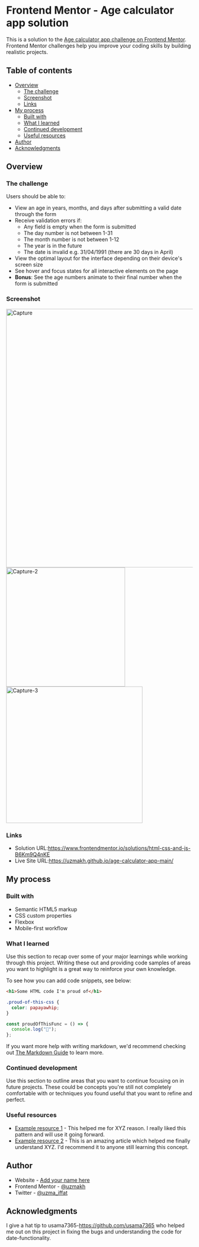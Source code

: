 # Frontend Mentor - Age calculator app solution

This is a solution to the [Age calculator app challenge on Frontend Mentor](https://www.frontendmentor.io/challenges/age-calculator-app-dF9DFFpj-Q). Frontend Mentor challenges help you improve your coding skills by building realistic projects.

## Table of contents

- [Overview](#overview)
  - [The challenge](#the-challenge)
  - [Screenshot](#screenshot)
  - [Links](#links)
- [My process](#my-process)
  - [Built with](#built-with)
  - [What I learned](#what-i-learned)
  - [Continued development](#continued-development)
  - [Useful resources](#useful-resources)
- [Author](#author)
- [Acknowledgments](#acknowledgments)

## Overview
### The challenge

Users should be able to:

- View an age in years, months, and days after submitting a valid date through the form
- Receive validation errors if:
  - Any field is empty when the form is submitted
  - The day number is not between 1-31
  - The month number is not between 1-12
  - The year is in the future
  - The date is invalid e.g. 31/04/1991 (there are 30 days in April)
- View the optimal layout for the interface depending on their device's screen size
- See hover and focus states for all interactive elements on the page
- **Bonus**: See the age numbers animate to their final number when the form is submitted

### Screenshot
<img width="697" alt="Capture" src="https://github.com/user-attachments/assets/52cad4fe-7e3c-4022-a037-dc93384bb45a">
<img width="321" alt="Capture-2" src="https://github.com/user-attachments/assets/ab7d5b70-3557-4560-a812-8d6e141c3016">
<img width="368" alt="Capture-3" src="https://github.com/user-attachments/assets/7012a79c-0bbd-4d27-b867-7c800b215eae">

### Links

- Solution URL:https://www.frontendmentor.io/solutions/html-css-and-js-B6Km9Q4nKE
- Live Site URL:https://uzmakh.github.io/age-calculator-app-main/

## My process

### Built with

- Semantic HTML5 markup
- CSS custom properties
- Flexbox
- Mobile-first workflow

### What I learned

Use this section to recap over some of your major learnings while working through this project. Writing these out and providing code samples of areas you want to highlight is a great way to reinforce your own knowledge.

To see how you can add code snippets, see below:

```html
<h1>Some HTML code I'm proud of</h1>
```

```css
.proud-of-this-css {
  color: papayawhip;
}
```

```js
const proudOfThisFunc = () => {
  console.log("🎉");
};
```

If you want more help with writing markdown, we'd recommend checking out [The Markdown Guide](https://www.markdownguide.org/) to learn more.



### Continued development

Use this section to outline areas that you want to continue focusing on in future projects. These could be concepts you're still not completely comfortable with or techniques you found useful that you want to refine and perfect.


### Useful resources

- [Example resource 1](https://www.example.com) - This helped me for XYZ reason. I really liked this pattern and will use it going forward.
- [Example resource 2](https://www.example.com) - This is an amazing article which helped me finally understand XYZ. I'd recommend it to anyone still learning this concept.



## Author

- Website - [Add your name here](https://www.your-site.com)
- Frontend Mentor - [@uzmakh](https://www.frontendmentor.io/profile/uzmakh)
- Twitter - [@uzma_iffat](https://www.twitter.com/uzma_iffat)



## Acknowledgments

I give a hat tip to usama7365-https://github.com/usama7365 who helped me out on this project in fixing the bugs and understanding the code for date-functionality.
